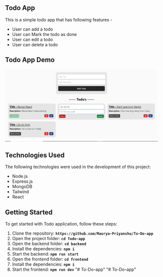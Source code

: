 ## Todo App
This is a simple todo app that has following features - 
- User can add a todo
- User can Mark the todo as done
- User can edit a todo
- User can delete a todo

## Todo App Demo
<img src="./images/todoapp.png" alt="Todo App View" style="max-width: 100%;width: 700px;">

## Technologies Used
The following technologies were used in the development of this project:
- Node.js
- Express.js
- MongoDB
- Tailwind
- React

## Getting Started
To get started with Todo application, follow these steps:

1. Clone the repository: **`https://github.com/Maurya-Priyanshu/To-Do-app`**
2. Open the project folder: **`cd Todo-app`**
3. Open the backend folder: **`cd backend`**
4. Install the dependencies: **`npm i`**
5. Start the backend: **`npm run start`**
6. Open the frontend folder: **`cd frontend`**
7. Install the dependencies: **`npm i`**
8. Start the frontend: **`npm run dev`**
"# To-Do-app" 
"# To-Do-app" 
